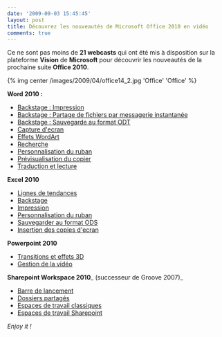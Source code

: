 ```yaml
---
date: '2009-09-03 15:45:45'
layout: post
title: Découvrez les nouveautés de Microsoft Office 2010 en vidéo
comments: true
---
```


Ce ne sont pas moins de **21 webcasts** qui ont été mis à disposition sur la plateforme **Vision** de **Microsoft** pour découvrir les nouveautés de la prochaine suite **Office 2010**.

{% img center /images/2009/04/office14_2.jpg 'Office' 'Office' %}

**Word 2010 :**
	
  * [Backstage : Impression](http://www.microsoft.com/france/vision/Technet-tv/Webcast.aspx?eid=9d4a7d4d-5d7b-4365-b167-1851d99a2ce7)
  * [Backstage : Partage de fichiers par messagerie instantanée](http://www.microsoft.com/france/vision/Technet-tv/Webcast.aspx?eid=efe40cf0-1da2-479b-b6d8-800a76a9ae51)
  * [Backstage : Sauvegarde au format ODT](http://www.microsoft.com/france/vision/Technet-tv/Webcast.aspx?eid=8dc29501-ce80-46ba-8473-71c19396a2e8)
  * [Capture d'ecran](http://www.microsoft.com/france/vision/Technet-tv/Webcast.aspx?eid=79567360-ddc5-4211-8efc-ef16696cbedd)
  * [Effets WordArt](http://www.microsoft.com/france/vision/Technet-tv/Webcast.aspx?eid=b3793e8f-af82-4581-8217-fb22e6cc603f)
  * [Recherche](http://www.microsoft.com/france/vision/Technet-tv/Webcast.aspx?eid=6329382b-b574-4ed4-bfd2-e612ab123430)
  * [Personnalisation du ruban](http://www.microsoft.com/france/vision/Technet-tv/Webcast.aspx?eid=e5db384e-b9ca-4301-bb7f-f528d5823969)
  * [Prévisualisation du copier](http://www.microsoft.com/france/vision/Technet-tv/Webcast.aspx?eid=1883d21b-8047-4fc7-9d2c-716928b79662)
  * [Traduction et lecture](http://www.microsoft.com/france/vision/Technet-tv/Webcast.aspx?eid=4a5634ed-1822-472a-b09b-cbab8ffdc176)

**Excel 2010**
	
  * [Lignes de tendances](http://www.microsoft.com/france/vision/Technet-tv/Webcast.aspx?eid=03f33cdc-022a-4377-8fd2-7a5b26df9ab7)
  * [Backstage](http://www.microsoft.com/france/vision/Technet-tv/Webcast.aspx?eid=1685bc4e-d68a-4830-a9db-0be8bf4cef2a)
  * [Impression](http://www.microsoft.com/france/vision/Technet-tv/Webcast.aspx?eid=d65b5e95-de7f-4e90-a0be-68285c0e0dcd)
  * [Personnalisation du ruban](http://www.microsoft.com/france/vision/Technet-tv/Webcast.aspx?eid=be479d24-f763-472e-9507-a7a0cc3dc6a2)
  * [Sauvegarder au format ODS](http://www.microsoft.com/france/vision/Technet-tv/Webcast.aspx?eid=9dad34b9-9bb8-4b62-abc5-b78c421c1eba)
  * [Insertion des copies d'ecran](http://www.microsoft.com/france/vision/WebcastTechnet.aspx?eid=099129c2-c11e-4a77-9bde-b447ec2f9611)

**Powerpoint 2010**
	
  * [Transitions et effets 3D](http://www.microsoft.com/france/vision/Technet-tv/Webcast.aspx?eid=6bfcc3c5-4bc0-4e69-96b6-7b75fce6363f)
  * [Gestion de la vidéo](http://www.microsoft.com/france/vision/Technet-tv/Webcast.aspx?eid=2c697371-52b3-470a-95dd-90f41fb16cf0)

**Sharepoint Workspace 2010**_ (successeur de Groove 2007)_
	
  * [Barre de lancement](http://www.microsoft.com/france/vision/Technet-tv/Webcast.aspx?eid=0629ae45-f450-430b-ac0c-665dedd605a2)
  * [Dossiers partagés](http://www.microsoft.com/france/vision/Technet-tv/Webcast.aspx?eid=0fc5da3d-1bd6-462e-aeb1-f8e3448864fd)
  * [Espaces de travail classiques](http://www.microsoft.com/france/vision/Technet-tv/Webcast.aspx?eid=64a551f3-4384-4203-8747-49c0d2ee310a)
  * [Espaces de travail Sharepoint](http://www.microsoft.com/france/vision/Technet-tv/Webcast.aspx?eid=a5ccac42-e5c7-479c-a034-679f032783bd)

_Enjoy it !_
